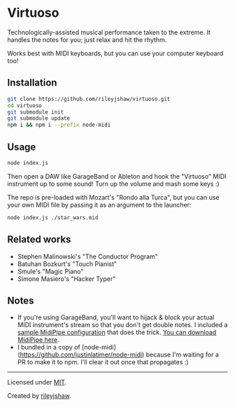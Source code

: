 Virtuoso
========

Technologically-assisted musical performance taken to the extreme. It handles
the notes for you; just relax and hit the rhythm.

Works best with MIDI keyboards, but you can use your computer keyboard too!

## Installation

```bash
git clone https://github.com/rileyjshaw/virtuoso.git
cd virtuoso
git submodule init
git submodule update
npm i && npm i --prefix node-midi
```

## Usage

```bash
node index.js
```

Then open a DAW like GarageBand or Ableton and hook the "Virtuoso" MIDI
instrument up to some sound! Turn up the volume and mash some keys :)

The repo is pre-loaded with Mozart's "Rondo alla Turca", but you can use your
own MIDI file by passing it as an argument to the launcher:

```bash
node index.js ./star_wars.mid
```

## Related works

 - Stephen Malinowski's "The Conductor Program"
 - Batuhan Bozkurt's "Touch Pianist"
 - Smule's "Magic Piano"
 - Simone Masiero's "Hacker Typer"

## Notes

 - If you're using GarageBand, you'll want to hijack & block your actual MIDI
 instrument's stream so that you don't get double notes. I included a [sample
 MidiPipe configuration](./block_keyboard.mipi) that does the trick. [You can
 download MidiPipe here](http://www.subtlesoft.square7.net/MidiPipe.html).
 - I bundled in a copy of [node-midi]
 (https://github.com/justinlatimer/node-midi) because I'm waiting
 for a PR to make it to npm. I'll clear it out once that propagates :)

-------------------------------------------------------------------------------

Licensed under
[MIT](https://github.com/rileyjshaw/virtuoso/blob/master/LICENSE).

Created by [rileyjshaw](http://rileyjshaw.com/).
